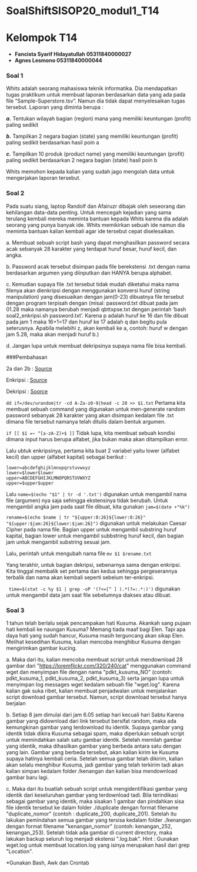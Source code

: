 # SoalShiftSISOP20_modul1_T14

# Kelompok T14
- <strong>Fancista Syarif Hidayatullah    05311840000027 </strong>
- <strong>Agnes Lesmono                   05311840000044 </strong>

### Soal 1 

Whits adalah seorang mahasiswa teknik informatika. Dia mendapatkan tugas praktikum untuk membuat laporan berdasarkan data yang ada pada file “Sample-Superstore.tsv”. Namun dia tidak dapat menyelesaikan tugas tersebut. Laporan yang diminta berupa :

***a.*** Tentukan wilayah bagian (region) mana yang memiliki keuntungan (profit) paling sedikit

***b.*** Tampilkan 2 negara bagian (state) yang memiliki keuntungan (profit) paling sedikit berdasarkan hasil poin a

***c.*** Tampilkan 10 produk (product name) yang memiliki keuntungan (profit) paling sedikit berdasarkan 2 negara bagian (state) hasil poin b

Whits memohon kepada kalian yang sudah jago mengolah data untuk mengerjakan laporan tersebut.

### Soal 2

Pada suatu siang, laptop Randolf dan Afairuzr dibajak oleh seseorang dan kehilangan
data-data penting. Untuk mencegah kejadian yang sama terulang kembali mereka
meminta bantuan kepada Whits karena dia adalah seorang yang punya banyak ide.
Whits memikirkan sebuah ide namun dia meminta bantuan kalian kembali agar ide
tersebut cepat diselesaikan.

a. Membuat sebuah script bash yang dapat menghasilkan password secara acak sebanyak 28 karakter yang terdapat huruf
besar, huruf kecil, dan angka.

b. Password acak tersebut disimpan pada file berekstensi .txt dengan nama berdasarkan argumen yang diinputkan dan HANYA berupa alphabet.

c. Kemudian supaya file .txt tersebut tidak mudah diketahui maka nama filenya akan dienkripsi dengan menggunakan konversi huruf (string manipulation) yang disesuaikan dengan jam(0-23) dibuatnya file tersebut dengan program terpisah dengan (misal: password.txt dibuat pada jam 01.28 maka namanya berubah menjadi qbttxpse.txt dengan perintah ‘bash soal2_enkripsi.sh password.txt’. Karena p adalah huruf ke 16 dan file dibuat pada jam 1 maka 16+1=17 dan huruf ke 17 adalah q dan begitu pula
seterusnya. Apabila melebihi z, akan kembali ke a, contoh: huruf w dengan jam 5.28, maka akan menjadi huruf b.)

d. Jangan lupa untuk membuat dekripsinya supaya nama file bisa kembali.

###Pembahasan

2a dan 2b : [Source](https://github.com/lumbricina/SoalShiftSISOP20_modul1_T14/blob/master/soal2ab.sh)

Enkripsi  : [Source](https://github.com/lumbricina/SoalShiftSISOP20_modul1_T14/blob/master/soal2c.sh)

Dekripsi  : [Soorce](https://github.com/lumbricina/SoalShiftSISOP20_modul1_T14/blob/master/soal2d.sh)

``` dd if=/dev/urandom|tr -cd A-Za-z0-9|head -c 28 >> $1.txt ``` Pertama kita membuat sebuah command yang digunakan untuk men-generate random password sebanyak 28 karakter yang akan disimpan kedalam file .txt dimana file tersebut namanya telah ditulis dalam bentuk argumen.

```if [[ $1 =~ ^[a-zA-Z]+$ ]]``` Tidak lupa, kita membuat sebuah kondisi dimana input harus berupa alfabet, jika bukan maka akan ditampilkan error.

Lalu ubtuk enkripsinya, pertama kita buat 2 variabel yaitu lower (alfabet kecil) dan upper (alfabet kapital) sebagai berikut :

```
lower=abcdefghijklmnopqrstuvwxyz
lower=$lower$lower
upper=ABCDEFGHIJKLMNOPQRSTUVWXYZ
upper=$upper$upper
``` 

Lalu ```name=$(echo "$1" | tr -d '.txt')``` digunakan untuk mengambil nama file (argumen) nya saja sehingga ekstensinya tidak berubah.
Untuk mengambil angka jam pada saat file dibuat, kita gunakan ```jam=$(date +"%k")```

```rename=$(echo $name | tr "${upper:0:26}${lower:0:26}" "${upper:$jam:26}${lower:$jam:26}")``` digunakan untuk melakukan Caesar Cipher pada nama file. Bagian upper untuk mengambil substring huruf kapital, bagian lower untuk mengambil subbstring huruf kecil, dan bagian jam untuk mengambil substring sesuai jam.

Lalu, perintah untuk mengubah nama file ```mv $1 $rename.txt```

Yang terakhir, untuk bagian dekripsi, sebenarnya sama dengan enkripsi. Kita tinggal membalik set pertama dan kedua sehingga pergeserannya terbalik dan nama akan kembali seperti sebelum ter-enkripsi.

``` time=$(stat -c %y $1 | grep -oP '(?<=[^ ] ).*(?=:.*:)')``` digunakan untuk mengambil data jam saat file sebelumnya diakses atau dibuat.

### Soal 3

1 tahun telah berlalu sejak pencampakan hati Kusuma. Akankah sang pujaan hati kembali ke naungan Kusuma? Memang tiada maaf bagi Elen. Tapi apa daya hati yang sudah hancur, Kusuma masih terguncang akan sikap Elen. Melihat kesedihan Kusuma, kalian mencoba menghibur Kusuma dengan mengirimkan gambar kucing.

a. Maka dari itu, kalian mencoba membuat script untuk mendownload 28 gambar dari "https://loremflickr.com/320/240/cat" menggunakan command wget dan menyimpan file dengan nama "pdkt_kusuma_NO" (contoh: pdkt_kusuma_1, pdkt_kusuma_2, pdkt_kusuma_3) serta jangan lupa untuk menyimpan log messages wget kedalam sebuah file "wget.log". Karena kalian gak suka ribet, kalian membuat penjadwalan untuk menjalankan script download gambar tersebut. Namun, script download tersebut hanya berjalan

b. Setiap 8 jam dimulai dari jam 6.05 setiap hari kecuali hari Sabtu Karena gambar yang didownload dari link tersebut bersifat random, maka ada kemungkinan gambar yang terdownload itu identik. Supaya gambar yang identik tidak dikira Kusuma sebagai spam, maka diperlukan sebuah script untuk memindahkan salah satu gambar identik. Setelah memilah gambar yang identik, maka dihasilkan gambar yang berbeda antara satu dengan yang lain. Gambar yang berbeda tersebut, akan kalian kirim ke Kusuma supaya hatinya kembali ceria. Setelah semua gambar telah dikirim, kalian akan selalu menghibur Kusuma, jadi gambar yang telah terkirim tadi akan kalian simpan kedalam folder /kenangan dan kalian bisa mendownload gambar baru lagi.

c. Maka dari itu buatlah sebuah script untuk mengidentifikasi gambar yang identik dari keseluruhan gambar yang terdownload tadi. Bila terindikasi sebagai gambar yang identik, maka sisakan 1 gambar dan pindahkan sisa file identik tersebut ke dalam folder ./duplicate dengan format filename "duplicate_nomor" (contoh : duplicate_200, duplicate_201). Setelah itu lakukan pemindahan semua gambar yang tersisa kedalam folder ./kenangan  dengan format filename "kenangan_nomor" (contoh: kenangan_252, kenangan_253). Setelah tidak ada gambar di current directory, maka lakukan backup seluruh log menjadi ekstensi ".log.bak". Hint : Gunakan wget.log untuk membuat location.log yang isinya merupakan hasil dari grep "Location".

*Gunakan Bash, Awk dan Crontab
